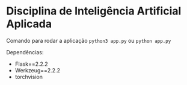# Disciplina de Inteligência Artificial Aplicada

Comando para rodar a aplicação
`python3 app.py` ou `python app.py`

Dependências:
- Flask==2.2.2
- Werkzeug==2.2.2
- torchvision